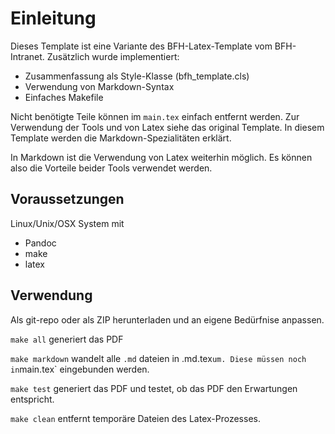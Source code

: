 # Einleitung

Dieses Template ist eine Variante des BFH-Latex-Template vom BFH-Intranet. Zusätzlich wurde implementiert: 

 - Zusammenfassung als Style-Klasse (bfh_template.cls)
 - Verwendung von Markdown-Syntax
 - Einfaches Makefile
 
Nicht benötigte Teile können im `main.tex` einfach entfernt werden. Zur Verwendung der Tools und von Latex siehe das original Template. In diesem Template werden die Markdown-Spezialitäten erklärt. 
 
In Markdown ist die Verwendung von Latex weiterhin möglich. Es können also die Vorteile beider Tools verwendet werden. 
 
## Voraussetzungen

Linux/Unix/OSX System mit 

 - Pandoc
 - make
 - latex
 
## Verwendung

Als git-repo oder als ZIP herunterladen und an eigene Bedürfnise anpassen. 
 
 `make all` generiert das PDF
 
 `make markdown` wandelt alle `.md` dateien in .md.tex` um. Diese müssen noch in `main.tex` eingebunden werden. 
 
 `make test` generiert das PDF und testet, ob das PDF den Erwartungen entspricht. 
 
 `make clean` entfernt temporäre Dateien des Latex-Prozesses. 
 
 
